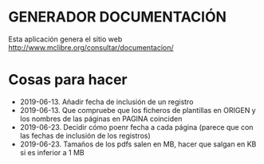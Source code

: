 # GENERADOR DOCUMENTACIÓN

Esta aplicación genera el sitio web http://www.mclibre.org/consultar/documentacion/


# Cosas para hacer
* 2019-06-13. Añadir fecha de inclusión de un registro
* 2019-06-13. Que compruebe que los ficheros de plantillas en ORIGEN y los nombres de las páginas en PAGINA coinciden
* 2019-06-23. Decidir cómo poenr fecha a cada página (parece que con las fechas de inclusión de los registros)
* 2019-06-23. Tamaños de los pdfs salen en MB, hacer que salgan en KB si es inferior a 1 MB
